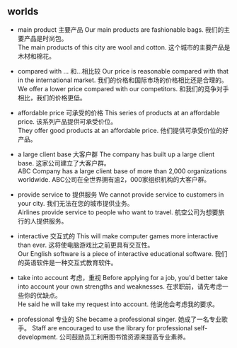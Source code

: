 ## worlds
* main product   主要产品
Our main products are fashionable bags.  我们的主要产品是时尚包。    
The main products of this city are wool and cotton. 这个城市的主要产品是木材和棉花。

* compared with ... 和...相比较
Our price is reasonable compared with that in the international market. 我们的价格和国际市场的价格相比还是合理的。  
We offer a lower price compared with our competitors. 和我们的竞争对手相比，我们的价格更低。

* affordable price 可承受的价格
This series of products at an affordable price. 该系列产品提供可承受价位。  
They offer good products at an affordable price. 他们提供可承受价位的好产品。  

* a large client base 大客户群
The company has built up a large client base.  这家公司建立了大客户群。  
ABC Company has a large client base of more than 2,000 organizations worldwide. ABC公司在全世界拥有逾2，000家组织机构的大客户群。  

* provide service to 提供服务
We cannot provide service to customers in your city.  我们无法在您的城市提供业务。  
Airlines provide service to people who want to travel.  航空公司为想要旅行的人提供服务。  

* interactive 交互式的
This will make computer games more interactive than ever. 这将使电脑游戏比之前更具有交互性。  
Our English software is a piece of interactive educational software. 我们的英语软件是一种交互式教育软件。  

* take into account 考虑，重视
Before applying for a job, you'd better take into account your own strengths and weaknesses. 在求职前，请先考虑一些你的优缺点。  
He said he will take my request into account. 他说他会考虑我的要求。  

* professional 专业的
She became a professional singer. 她成了一名专业歌手。
Staff are encouraged to use the library for professional self-development. 公司鼓励员工利用图书馆资源来提高专业素养。  

